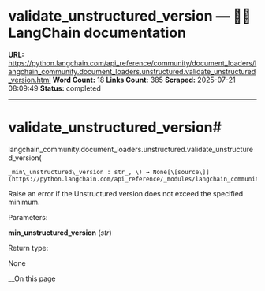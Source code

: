 # validate_unstructured_version — 🦜🔗 LangChain  documentation

**URL:** https://python.langchain.com/api_reference/community/document_loaders/langchain_community.document_loaders.unstructured.validate_unstructured_version.html
**Word Count:** 18
**Links Count:** 385
**Scraped:** 2025-07-21 08:09:49
**Status:** completed

---

# validate\_unstructured\_version\#

langchain\_community.document\_loaders.unstructured.validate\_unstructured\_version\(

    _min\_unstructured\_version : str_, \) → None[\[source\]](https://python.langchain.com/api_reference/_modules/langchain_community/document_loaders/unstructured.html#validate_unstructured_version)\#     

Raise an error if the Unstructured version does not exceed the specified minimum.

Parameters:     

**min\_unstructured\_version** \(_str_\)

Return type:     

None

__On this page